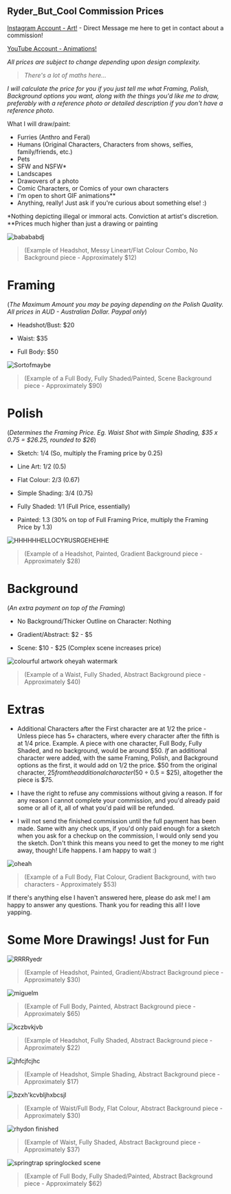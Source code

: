 ## Ryder_But_Cool Commission Prices
[Instagram Account - Art!](https://www.instagram.com/ryder_but_cool/) - Direct Message me here to get in contact about a commission!

[YouTube Account - Animations!](https://www.instagram.com/ryder_but_cool/)

*All prices are subject to change depending upon design complexity.*

> *There's a lot of maths here...*

*I will calculate the price for you if you just tell me what Framing, Polish, Background options you want, along with the things you'd like me to draw, preferably with a reference photo or detailed description if you don't have a reference photo.*

What I will draw/paint:
- Furries (Anthro and Feral)
- Humans (Original Characters, Characters from shows, selfies, family/friends, etc.)
- Pets
- SFW and NSFW*
- Landscapes
- Drawovers of a photo
- Comic Characters, or Comics of your own characters
- I'm open to short GIF animations**
- Anything, really! Just ask if you're curious about something else! :)

*Nothing depicting illegal or immoral acts. Conviction at artist's discretion.
**Prices much higher than just a drawing or painting

![babababdj](https://github.com/user-attachments/assets/19412f23-2345-4861-ae75-88ea4027729e)
> (Example of Headshot, Messy Lineart/Flat Colour Combo, No Background piece - Approximately $12)

# Framing
(*The Maximum Amount you may be paying depending on the Polish Quality. All prices in AUD - Australian Dollar. Paypal only*)

- Headshot/Bust: $20

- Waist: $35

- Full Body: $50

![Sortofmaybe](https://github.com/user-attachments/assets/77752db9-10b7-4e09-a1a0-38c24cb172ab)
> (Example of a Full Body, Fully Shaded/Painted, Scene Background piece - Approximately $90)

# Polish 
(*Determines the Framing Price. Eg. Waist Shot with Simple Shading, $35 x 0.75 = $26.25, rounded to $26*)

- Sketch: 1/4 (So, multiply the Framing price by 0.25)

- Line Art: 1/2 (0.5)

- Flat Colour: 2/3 (0.67)

- Simple Shading: 3/4 (0.75)

- Fully Shaded: 1/1 (Full Price, essentially) 

- Painted: 1.3 (30% on top of Full Framing Price, multiply the Framing Price by 1.3)

![HHHHHHELLOCYRUSRGEHEHHE](https://github.com/user-attachments/assets/d14d5334-9d06-4404-8844-7307645b699a)
> (Example of a Headshot, Painted, Gradient Background piece - Approximately $28)

# Background
(*An extra payment on top of the Framing*)

- No Background/Thicker Outline on Character: Nothing

- Gradient/Abstract: $2 - $5

- Scene: $10 - $25 (Complex scene increases price)

![colourful artwork oheyah watermark](https://github.com/user-attachments/assets/cf1776a8-9982-4a7a-a6a8-4da0b2ee4dbd)
> (Example of a Waist, Fully Shaded, Abstract Background piece - Approximately $40)

# Extras

- Additional Characters after the First character are at 1/2 the price - Unless piece has 5+ characters, where every character after the fifth is at 1/4 price. Example. A piece with one character, Full Body, Fully Shaded, and no background, would be around $50. *If* an additional character were added, with the same Framing, Polish, and Background options as the first, it would add on 1/2 the price. $50 from the original character, $25 from the additional character ($50 ÷ 0.5 = $25), altogether the piece is $75.
  
- I have the right to refuse any commissions without giving a reason. If for any reason I cannot complete your commission, and you'd already paid some or all of it, all of what you'd paid will be refunded.
  
- I will not send the finished commission until the full payment has been made. Same with any check ups, if you'd only paid enough for a sketch when you ask for a checkup on the commission, I would only send you the sketch. Don't think this means you need to get the money to me right away, though! Life happens. I am happy to wait :)

  
![oheah](https://github.com/user-attachments/assets/f1dcbb91-a3b8-4839-bfa5-b78e522ab876)
> (Example of a Full Body, Flat Colour, Gradient Background, with two characters - Approximately $53)

If there's anything else I haven't answered here, please do ask me! I am happy to answer any questions. Thank you for reading this all! I love yapping.

# Some More Drawings! Just for Fun

![RRRRyedr](https://github.com/user-attachments/assets/718221e9-dca8-451d-8330-8e63003686fa)
> (Example of Headshot, Painted, Gradient/Abstract Background piece - Approximately $30)

![miguelm](https://github.com/user-attachments/assets/b30abe64-85e1-4bb8-9a6b-2d0d94ff4dcc)
> (Example of Full Body, Painted, Abstract Background piece - Approximately $65)

![kczbvkjvb](https://github.com/user-attachments/assets/6396f911-8e78-4db3-85fc-08b7f093b58b)
> (Example of Headshot, Fully Shaded, Abstract Background piece - Approximately $22)

![jhfcjfcjhc](https://github.com/user-attachments/assets/486fd9ea-d39f-499b-9448-480af4870f0e)
> (Example of Headshot, Simple Shading, Abstract Background piece - Approximately $17)

![bzxh'kcvbljhxbcsjl](https://github.com/user-attachments/assets/47661f43-02b5-4e4e-a810-3dcd1732cbbc)
> (Example of Waist/Full Body, Flat Colour, Abstract Background piece - Approximately $30)

![rhydon finished](https://github.com/user-attachments/assets/105dced6-d7fd-4dd2-912c-8d4b15dd0d41)
> (Example of Waist, Fully Shaded, Abstract Background piece - Approximately $37)

![springtrap springlocked scene](https://github.com/user-attachments/assets/b8335cb6-3685-42dc-adf1-7365fc7d4906)
> (Example of Full Body, Fully Shaded/Painted, Abstract Background piece - Approximately $62)


